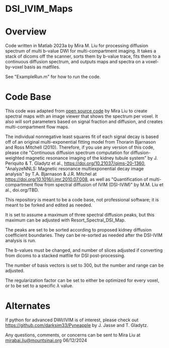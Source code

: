 # DSI_IVIM_Maps

# Overview
Code written in Matlab 2023a by Mira M. Liu for processing diffusion spectrum of multi b-value DWI for multi-compartment imaging. 
It takes a stack of dicoms off the scanner, sorts them by b-value trace, fits them to a continuous diffusion spectrum, and outputs maps and spectra on a voxel-by-voxel basis as matfiles.


See "ExampleRun.m" for how to run the code.

# Code Base
This code was adapted from [open source code](https://github.com/JoaoPeriquito/NNLS_computation_of_renal_DWI) by Mira Liu to create spectral maps with an image viewer that shows the spectrum per voxel. It also will sort parameters based on signal fraction and diffusion, and creates multi-compartment flow maps.

The individual nonnegative least squares fit of each signal decay is based off of an original multi-exponential fitting model from Thorarin Bjarnason and Ross Mitchell (2010). Therefore, if you use any version of this code, please cite "Continuous diffusion spectrum computation for diffusion-weighted magnetic resonance imaging of the kidney tubule system" by J. Periquito & T. Gladytz et al., https://doi.org/10.21037/qims-20-1360, "AnalyzeNNLS: Magnetic resonance multiexponential decay image analysis" by T.A. Bjarnason & J.R. Mitchel at https://doi.org/10.1016/j.jmr.2010.07.008, as well as "Quantification of multi-compartment flow from spectral diffusion of IVIM (DSI-IVIM)" by M.M. Liu et al., doi.org/TBD.


This repository is meant to be a code base, not professional software; it is meant to be forked and edited as needed.

It is set to assume a maximum of three spectral diffusion peaks, but this maximum can be adjusted with Resort_Spectral_DSI_Map. 

The peaks are set to be sorted according to proposed kidney diffusion coefficient boundaries. They can be re-sorted as needed after the DSI-IVIM analysis is run.

The b-values must be changed, and number of slices adjusted if converting from dicoms to a stacked matfile for DSI post-processing.

The number of basis vectors is set to 300, but the number and range can be adjusted. 

The regularization factor can be set to either be optimized for every voxel, or to be set to a specific $\lambda$ value.

# Alternates
If python for advanced DWI/IVIM is of interest, please check out https://github.com/darksim33/Pyneapple by J. Jasse and T. Gladytz.


Any questions, comments, or concerns can be sent to Mira Liu at mirabai.liu@mountsinai.org
06/12/2024
 
